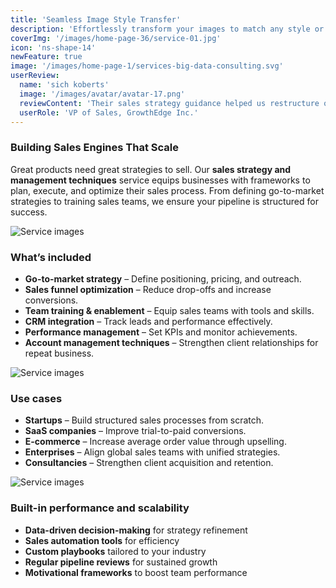 ```yaml
---
title: 'Seamless Image Style Transfer'
description: 'Effortlessly transform your images to match any style or mood, from day to night or summer to winter.'
coverImg: '/images/home-page-36/service-01.jpg'
icon: 'ns-shape-14'
newFeature: true
image: '/images/home-page-1/services-big-data-consulting.svg'
userReview:
  name: 'sich koberts'
  image: '/images/avatar/avatar-17.png'
  reviewContent: 'Their sales strategy guidance helped us restructure our process and motivate our team. The result? Higher conversions, happier clients, and consistent growth.'
  userRole: 'VP of Sales, GrowthEdge Inc.'
---
```


### Building Sales Engines That Scale

Great products need great strategies to sell. Our **sales strategy and management techniques** service equips businesses with frameworks to plan, execute, and optimize their sales process. From defining go-to-market strategies to training sales teams, we ensure your pipeline is structured for success.

![Service images](/images/services/service-details-1.png)

### What’s included

- **Go-to-market strategy** – Define positioning, pricing, and outreach.
- **Sales funnel optimization** – Reduce drop-offs and increase conversions.
- **Team training & enablement** – Equip sales teams with tools and skills.
- **CRM integration** – Track leads and performance effectively.
- **Performance management** – Set KPIs and monitor achievements.
- **Account management techniques** – Strengthen client relationships for repeat business.

![Service images](/images/services/service-details-2.png)

### Use cases

- **Startups** – Build structured sales processes from scratch.
- **SaaS companies** – Improve trial-to-paid conversions.
- **E-commerce** – Increase average order value through upselling.
- **Enterprises** – Align global sales teams with unified strategies.
- **Consultancies** – Strengthen client acquisition and retention.

![Service images](/images/services/service-details-3.jpg)

### Built-in performance and scalability

- **Data-driven decision-making** for strategy refinement
- **Sales automation tools** for efficiency
- **Custom playbooks** tailored to your industry
- **Regular pipeline reviews** for sustained growth
- **Motivational frameworks** to boost team performance
